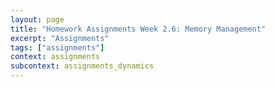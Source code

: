```yaml
---
layout: page
title: "Homework Assignments Week 2.6: Memory Management"
excerpt: "Assignments"
tags: ["assignments"]
context: assignments
subcontext: assignments_dynamics
---
```


<!--

## Reference Counting

- Explain the general ideas behind garbage collection by reference counting.

> Solution: For each element on the heap, a counter is maintained. At each assignment, the counter of the olde reference is decreased and the counter of the new reference increased. Heap elements with a reference count of 0 can be collected when memory for a new element needs to be allocated.

- What are the disadvantages of this strategy?

> Solution: Heap elements with cyclic references are not collected. Furthermore, the additional instructions for counting slow down the execution.

--> 
